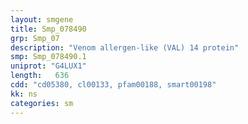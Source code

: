 ```yaml
---
layout: smgene
title: Smp_078490
grp: Smp_07
description: "Venom allergen-like (VAL) 14 protein"
smp: Smp_078490.1
uniprot: "G4LUX1"
length:   636
cdd: "cd05380, cl00133, pfam00188, smart00198"
kk: ns
categories: sm
---
```

